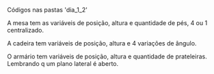 Códigos nas pastas 'dia_1_2'


A mesa tem as variáveis de posição, altura e quantidade de pés, 4 ou 1 centralizado.

A cadeira tem variáveis de posição, altura e 4 variações de ângulo.

O armário tem variáveis de posição, altura e quantidade de prateleiras. Lembrando q um plano lateral é aberto.
